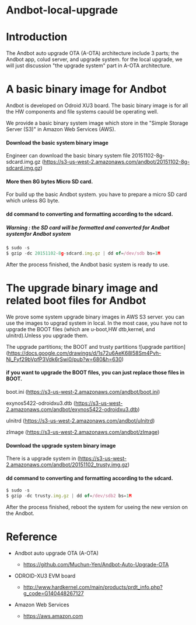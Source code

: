 # Andbot-local-upgrade

# Introduction

The Andbot auto upgrade OTA (A-OTA) architecture include 3 parts; the Andbot app, colud server, and upgrade system.
for the local upgrade, we will just discussion "the upgrade system" part in A-OTA architecture.

# A basic binary image for Andbot

Andbot is developed on Odroid XU3 board. The basic binary image is for all the HW components and file systems caould be operating well.


We provide a basic binary system image which store in the "Simple Storage Server (S3)" in Amazon Web Services (AWS).

#### Download the basic system binary image
Engineer can download the basic binary system file 20151102-8g-sdcard.img.gz (https://s3-us-west-2.amazonaws.com/andbot/20151102-8g-sdcard.img.gz)

#### More then 8G bytes Micro SD card.   
For build up the basic Andbot system. you have to prepare a micro SD card which unless 8G byte.

#### dd command to converting and formatting according to the sdcard.

##### Warning : the SD card will be formatted and converted for Andbot systemfor Andbot system

```javascript
$ sudo -s
$ gzip -dc 20151102-8g-sdcard.img.gz | dd of=/dev/sdb bs=1M
```

After the process finished, the Andbot basic system is ready to use.

# The upgrade binary image and related boot files for Andbot
We prove some system upgrade binary images in AWS S3 server. you can use the images to upgrad system in local.
In the most case, you have not to upgrade the BOOT files (which are u-boot,HW dtb,kernel, and uInitrd).Unless you upgrade them.

The upgrade partitions; the BOOT and trusty partitions
![upgrade partition] (https://docs.google.com/drawings/d/1s72u6AeK68l58Sm4Pvh-Ni_Fyf29bVpfP3Vdk6rSwi0/pub?w=680&h=630) 

#### if you want to upgrade the BOOT files, you can just replace those files in BOOT.
boot.ini	(https://s3-us-west-2.amazonaws.com/andbot/boot.ini)

exynos5422-odroidxu3.dtb	(https://s3-us-west-2.amazonaws.com/andbot/exynos5422-odroidxu3.dtb)

uInitrd	(https://s3-us-west-2.amazonaws.com/andbot/uInitrd)

zImage	(https://s3-us-west-2.amazonaws.com/andbot/zImage)


#### Download the upgrade system binary image
There is a upgrade system in (https://s3-us-west-2.amazonaws.com/andbot/20151102_trusty.img.gz)

#### dd command to converting and formatting according to the sdcard.

```javascript
$ sudo -s
$ gzip -dc trusty.img.gz | dd of=/dev/sdb2 bs=1M
``` 

After the process finished, reboot the system for useing the new version on the Andbot.

# Reference
* Andbot auto upgrade OTA (A-OTA)
	* https://github.com/Muchun-Yen/Andbot-Auto-Upgrade-OTA

* ODROID-XU3 EVM board 
	* http://www.hardkernel.com/main/products/prdt_info.php?g_code=G140448267127	

* Amazon Web Services
	* https://aws.amazon.com